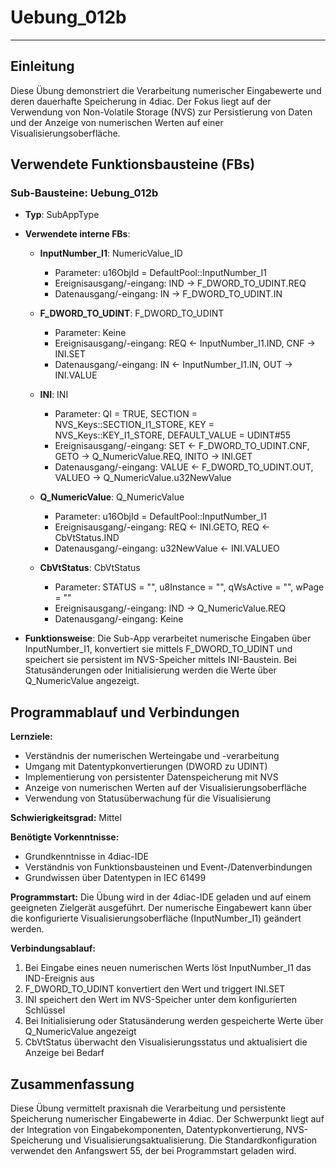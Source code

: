 # Uebung_012b

* * * * * * * * * *

## Einleitung
Diese Übung demonstriert die Verarbeitung numerischer Eingabewerte und deren dauerhafte Speicherung in 4diac. Der Fokus liegt auf der Verwendung von Non-Volatile Storage (NVS) zur Persistierung von Daten und der Anzeige von numerischen Werten auf einer Visualisierungsoberfläche.

## Verwendete Funktionsbausteine (FBs)

### Sub-Bausteine: Uebung_012b
- **Typ**: SubAppType
- **Verwendete interne FBs**:
    - **InputNumber_I1**: NumericValue_ID
        - Parameter: u16ObjId = DefaultPool::InputNumber_I1
        - Ereignisausgang/-eingang: IND → F_DWORD_TO_UDINT.REQ
        - Datenausgang/-eingang: IN → F_DWORD_TO_UDINT.IN
    
    - **F_DWORD_TO_UDINT**: F_DWORD_TO_UDINT
        - Parameter: Keine
        - Ereignisausgang/-eingang: REQ ← InputNumber_I1.IND, CNF → INI.SET
        - Datenausgang/-eingang: IN ← InputNumber_I1.IN, OUT → INI.VALUE
    
    - **INI**: INI
        - Parameter: QI = TRUE, SECTION = NVS_Keys::SECTION_I1_STORE, KEY = NVS_Keys::KEY_I1_STORE, DEFAULT_VALUE = UDINT#55
        - Ereignisausgang/-eingang: SET ← F_DWORD_TO_UDINT.CNF, GETO → Q_NumericValue.REQ, INITO → INI.GET
        - Datenausgang/-eingang: VALUE ← F_DWORD_TO_UDINT.OUT, VALUEO → Q_NumericValue.u32NewValue
    
    - **Q_NumericValue**: Q_NumericValue
        - Parameter: u16ObjId = DefaultPool::InputNumber_I1
        - Ereignisausgang/-eingang: REQ ← INI.GETO, REQ ← CbVtStatus.IND
        - Datenausgang/-eingang: u32NewValue ← INI.VALUEO
    
    - **CbVtStatus**: CbVtStatus
        - Parameter: STATUS = "", u8Instance = "", qWsActive = "", wPage = ""
        - Ereignisausgang/-eingang: IND → Q_NumericValue.REQ
        - Datenausgang/-eingang: Keine

- **Funktionsweise**: Die Sub-App verarbeitet numerische Eingaben über InputNumber_I1, konvertiert sie mittels F_DWORD_TO_UDINT und speichert sie persistent im NVS-Speicher mittels INI-Baustein. Bei Statusänderungen oder Initialisierung werden die Werte über Q_NumericValue angezeigt.

## Programmablauf und Verbindungen

**Lernziele:**
- Verständnis der numerischen Werteingabe und -verarbeitung
- Umgang mit Datentypkonvertierungen (DWORD zu UDINT)
- Implementierung von persistenter Datenspeicherung mit NVS
- Anzeige von numerischen Werten auf der Visualisierungsoberfläche
- Verwendung von Statusüberwachung für die Visualisierung

**Schwierigkeitsgrad:** Mittel

**Benötigte Vorkenntnisse:**
- Grundkenntnisse in 4diac-IDE
- Verständnis von Funktionsbausteinen und Event-/Datenverbindungen
- Grundwissen über Datentypen in IEC 61499

**Programmstart:**
Die Übung wird in der 4diac-IDE geladen und auf einem geeigneten Zielgerät ausgeführt. Der numerische Eingabewert kann über die konfigurierte Visualisierungsoberfläche (InputNumber_I1) geändert werden.

**Verbindungsablauf:**
1. Bei Eingabe eines neuen numerischen Werts löst InputNumber_I1 das IND-Ereignis aus
2. F_DWORD_TO_UDINT konvertiert den Wert und triggert INI.SET
3. INI speichert den Wert im NVS-Speicher unter dem konfigurierten Schlüssel
4. Bei Initialisierung oder Statusänderung werden gespeicherte Werte über Q_NumericValue angezeigt
5. CbVtStatus überwacht den Visualisierungsstatus und aktualisiert die Anzeige bei Bedarf

## Zusammenfassung
Diese Übung vermittelt praxisnah die Verarbeitung und persistente Speicherung numerischer Eingabewerte in 4diac. Der Schwerpunkt liegt auf der Integration von Eingabekomponenten, Datentypkonvertierung, NVS-Speicherung und Visualisierungsaktualisierung. Die Standardkonfiguration verwendet den Anfangswert 55, der bei Programmstart geladen wird.